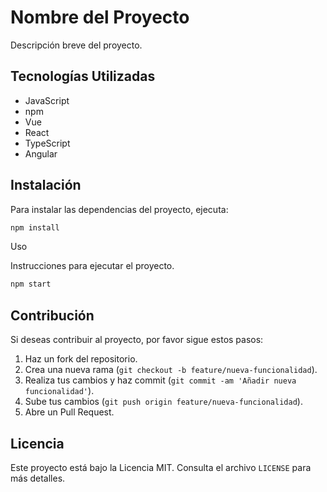 # Nombre del Proyecto

Descripción breve del proyecto.

## Tecnologías Utilizadas

- JavaScript
- npm
- Vue
- React
- TypeScript
- Angular

## Instalación

Para instalar las dependencias del proyecto, ejecuta:

```bash
npm install
```

Uso

Instrucciones para ejecutar el proyecto.

```bash
npm start
```
## Contribución
Si deseas contribuir al proyecto, por favor sigue estos pasos:

1. Haz un fork del repositorio.
2. Crea una nueva rama (`git checkout -b feature/nueva-funcionalidad`).
3. Realiza tus cambios y haz commit (`git commit -am 'Añadir nueva funcionalidad'`).
4. Sube tus cambios (`git push origin feature/nueva-funcionalidad`).
5. Abre un Pull Request.

## Licencia
Este proyecto está bajo la Licencia MIT. Consulta el archivo `LICENSE` para más detalles.

